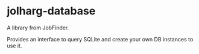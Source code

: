 # jolharg-database

A library from JobFinder.

Provides an interface to query SQLite and create your own DB instances to use it.
